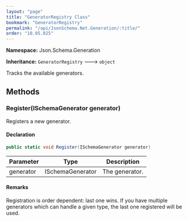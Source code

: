 ```yaml
---
layout: "page"
title: "GeneratorRegistry Class"
bookmark: "GeneratorRegistry"
permalink: "/api/JsonSchema.Net.Generation/:title/"
order: "10.05.025"
---
```

**Namespace:** Json.Schema.Generation

**Inheritance:**
`GeneratorRegistry`
 🡒 
`object`

Tracks the available generators.

## Methods

### Register(ISchemaGenerator generator)

Registers a new generator.

#### Declaration

```c#
public static void Register(ISchemaGenerator generator)
```

| Parameter | Type | Description |
|---|---|---|
| generator | ISchemaGenerator | The generator. |


#### Remarks

Registration is order dependent: last one wins.  If you have multiple generators which
can handle a given type, the last one registered will be used.

